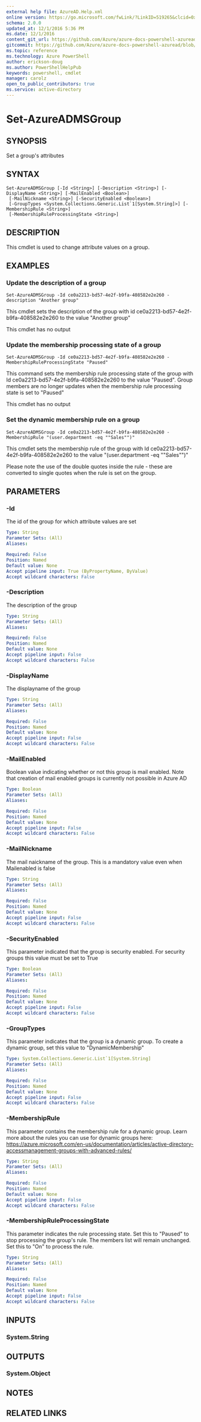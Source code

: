 ```yaml
---
external help file: AzureAD.Help.xml
online version: https://go.microsoft.com/fwLink/?LinkID=519265&clcid=0x409
schema: 2.0.0
updated_at: 12/1/2016 5:36 PM
ms.date: 12/1/2016
content_git_url: https://github.com/Azure/azure-docs-powershell-azuread/blob/master/Azure%20AD%20Cmdlets/AzureAD/v2/Set-AzureADMSGroup.md
gitcommit: https://github.com/Azure/azure-docs-powershell-azuread/blob/8f658f99458e2c236d5f4be363030b6f24cacc4c/Azure%20AD%20Cmdlets/AzureAD/v2/Set-AzureADMSGroup.md
ms.topic: reference
ms.technology: Azure PowerShell
author: erickson-doug
ms.author: PowerShellHelpPub
keywords: powershell, cmdlet
manager: carolz
open_to_public_contributors: true
ms.service: active-directory
---
```


# Set-AzureADMSGroup

## SYNOPSIS
Set a group's attributes

## SYNTAX

```
Set-AzureADMSGroup [-Id <String>] [-Description <String>] [-DisplayName <String>] [-MailEnabled <Boolean>]
 [-MailNickname <String>] [-SecurityEnabled <Boolean>]
 [-GroupTypes <System.Collections.Generic.List`1[System.String]>] [-MembershipRule <String>]
 [-MembershipRuleProcessingState <String>]
```

## DESCRIPTION
This cmdlet is used to change  attribute values on a group.

## EXAMPLES

### Update the description of a group
```
Set-AzureADMSGroup -Id ce0a2213-bd57-4e2f-b9fa-408582e2e260 -description "Another group"
```

This cmdlet sets the description of the group with id ce0a2213-bd57-4e2f-b9fa-408582e2e260 to the value "Another group"


This cmdlet has no output

### Update the membership processing state of a group
```
Set-AzureADMSGroup -Id ce0a2213-bd57-4e2f-b9fa-408582e2e260 -MembershipRuleProcessingState "Paused"
```

This command sets the membership rule processing state of the group with Id ce0a2213-bd57-4e2f-b9fa-408582e2e260 to the value "Paused".
Group members are no longer updates when the membership rule processing state is set to "Paused"


This cmdlet has no output

### Set the dynamic membership rule on a group
```
Set-AzureADMSGroup -Id ce0a2213-bd57-4e2f-b9fa-408582e2e260 -MembershipRule "(user.department -eq ""Sales"")"
```

This cmdlet sets the membership rule of the group with Id ce0a2213-bd57-4e2f-b9fa-408582e2e260 to the value "(user.department -eq ""Sales"")"


Please note the use of the double quotes inside the rule - these are converted to single quotes when the rule is set on the group.

## PARAMETERS

### -Id
The id of the group for which attribute values are set

```yaml
Type: String
Parameter Sets: (All)
Aliases: 

Required: False
Position: Named
Default value: None
Accept pipeline input: True (ByPropertyName, ByValue)
Accept wildcard characters: False
```

### -Description
The description of the group

```yaml
Type: String
Parameter Sets: (All)
Aliases: 

Required: False
Position: Named
Default value: None
Accept pipeline input: False
Accept wildcard characters: False
```

### -DisplayName
The displayname of the group

```yaml
Type: String
Parameter Sets: (All)
Aliases: 

Required: False
Position: Named
Default value: None
Accept pipeline input: False
Accept wildcard characters: False
```

### -MailEnabled
Boolean value indicating whether or not this group is mail enabled.
Note that creation of mail enabled groups is currently not possible in Azure AD

```yaml
Type: Boolean
Parameter Sets: (All)
Aliases: 

Required: False
Position: Named
Default value: None
Accept pipeline input: False
Accept wildcard characters: False
```

### -MailNickname
The mail naickname of the group.
This is a mandatory value even when Mailenabled is false

```yaml
Type: String
Parameter Sets: (All)
Aliases: 

Required: False
Position: Named
Default value: None
Accept pipeline input: False
Accept wildcard characters: False
```

### -SecurityEnabled
This parameter indicated that the group is security enabled.
For security groups this value must be set to True

```yaml
Type: Boolean
Parameter Sets: (All)
Aliases: 

Required: False
Position: Named
Default value: None
Accept pipeline input: False
Accept wildcard characters: False
```

### -GroupTypes
This parameter indicates that the group is a dynamic group. 
To create a dynamic group, set this value to "DynamicMembership"

```yaml
Type: System.Collections.Generic.List`1[System.String]
Parameter Sets: (All)
Aliases: 

Required: False
Position: Named
Default value: None
Accept pipeline input: False
Accept wildcard characters: False
```

### -MembershipRule
This parameter contains the membership rule for a dynamic group.
Learn more about the rules you can use for dynamic groups here: https://azure.microsoft.com/en-us/documentation/articles/active-directory-accessmanagement-groups-with-advanced-rules/

```yaml
Type: String
Parameter Sets: (All)
Aliases: 

Required: False
Position: Named
Default value: None
Accept pipeline input: False
Accept wildcard characters: False
```

### -MembershipRuleProcessingState
This parameter indicates the rule processing state.
Set this to "Paused" to stop processing the group's rule.
The members list will remain unchanged.
Set this to "On" to process the rule.

```yaml
Type: String
Parameter Sets: (All)
Aliases: 

Required: False
Position: Named
Default value: None
Accept pipeline input: False
Accept wildcard characters: False
```

## INPUTS

### System.String

## OUTPUTS

### System.Object

## NOTES

## RELATED LINKS

